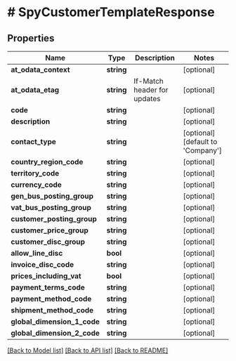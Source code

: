 # # SpyCustomerTemplateResponse

## Properties

Name | Type | Description | Notes
------------ | ------------- | ------------- | -------------
**at_odata_context** | **string** |  | [optional]
**at_odata_etag** | **string** | If-Match header for updates | [optional]
**code** | **string** |  | [optional]
**description** | **string** |  | [optional]
**contact_type** | **string** |  | [optional] [default to 'Company']
**country_region_code** | **string** |  | [optional]
**territory_code** | **string** |  | [optional]
**currency_code** | **string** |  | [optional]
**gen_bus_posting_group** | **string** |  | [optional]
**vat_bus_posting_group** | **string** |  | [optional]
**customer_posting_group** | **string** |  | [optional]
**customer_price_group** | **string** |  | [optional]
**customer_disc_group** | **string** |  | [optional]
**allow_line_disc** | **bool** |  | [optional]
**invoice_disc_code** | **string** |  | [optional]
**prices_including_vat** | **bool** |  | [optional]
**payment_terms_code** | **string** |  | [optional]
**payment_method_code** | **string** |  | [optional]
**shipment_method_code** | **string** |  | [optional]
**global_dimension_1_code** | **string** |  | [optional]
**global_dimension_2_code** | **string** |  | [optional]

[[Back to Model list]](../../README.md#models) [[Back to API list]](../../README.md#endpoints) [[Back to README]](../../README.md)
